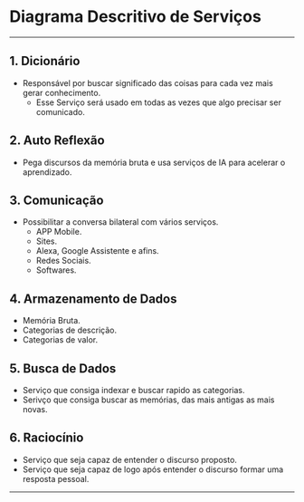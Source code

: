 # Diagrama Descritivo de Serviços

---

## 1. Dicionário

- Responsável por buscar significado das coisas para cada vez mais gerar conhecimento.
  - Esse Serviço será usado em todas as vezes que algo precisar ser comunicado.

## 2. Auto Reflexão

- Pega discursos da memória bruta e usa serviços de IA para acelerar o aprendizado.

## 3. Comunicação

- Possibilitar a conversa bilateral com vários serviços.
  - APP Mobile.
  - Sites.
  - Alexa, Google Assistente e afins.
  - Redes Sociais.
  - Softwares.

## 4. Armazenamento de Dados

- Memória Bruta.
- Categorias de descrição.
- Categorias de valor.

## 5. Busca de Dados

- Serviço que consiga indexar e buscar rapido as categorias.
- Serivço que consiga buscar as memórias, das mais antigas as mais novas.

## 6. Raciocínio

- Serviço que seja capaz de entender o discurso proposto.
- Serviço que seja capaz de logo após entender o discurso formar uma resposta pessoal.

---
